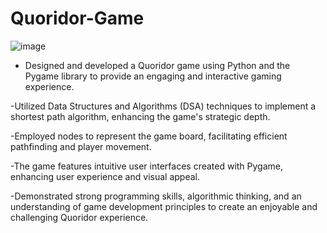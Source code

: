 # Quoridor-Game

![image](https://github.com/AliKhanat88/Quoridor-Game/assets/69969910/264d7377-76d7-4ca2-88d5-c6f9da8d9c48)


- Designed and developed a Quoridor game using Python and the Pygame library to provide an engaging and interactive gaming experience.

  
-Utilized Data Structures and Algorithms (DSA) techniques to implement a shortest path algorithm, enhancing the game's strategic depth.


-Employed nodes to represent the game board, facilitating efficient pathfinding and player movement.


-The game features intuitive user interfaces created with Pygame, enhancing user experience and visual appeal.


-Demonstrated strong programming skills, algorithmic thinking, and an understanding of game development principles to create an enjoyable and challenging Quoridor experience.
